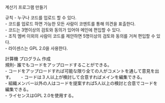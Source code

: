 계산기 프로그램 만들기  
  
규칙 - 누구나 코드를 업로드 할 수 있다.  
     - 코드를 업로드 하면 가능한 모든 사람이 코멘트를 통해 의견을 표출한다.  
     - 코드는 3명이상의 검토와 동의가 있어야 메인에 편입할 수 있다.  
     - 조직 멤버 이외의 사람이 코드를 제안하면 5명이상의 검토와 동의를 거쳐 편입할 수 있다.  
     - 라이센스는 GPL 2.0을 사용한다.
 
 計算機 プログラム 作成  
 規則- 誰でもコードをアップロードすることができる。    
     - コードをアップロードすれば可能な限り全ての人がコメントを通して意見を出す。　　
     - コードは３人以上が検討して合意すればメインを編集できる。  
     - 組織メンバー以外の人はコードを提案すれば5人以上の検討と合意でコードを編集できる。  
     - ライセンスはGPL 2.0を使用する。   
    
  
